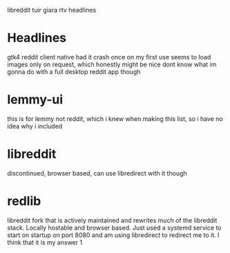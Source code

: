 libreddit
tuir
giara
rtv
headlines


# Headlines
gtk4 reddit client
native
had it crash once on my first use
seems to load images only on request, which honestly might be nice
dont know what im gonna do with a full desktop reddit app though
# lemmy-ui
this is for lemmy not reddit, which i knew when making this list, so i have no idea why i included 

# libreddit
discontinued, browser based, can use libredirect with it though

# redlib
libreddit fork that is actively maintained and rewrites much of the libreddit stack. Locally hostable and browser based. Just used a systemd service to start on startup on port 8080 and am using libredirect to redirect me to it. I think that it is my answer 1